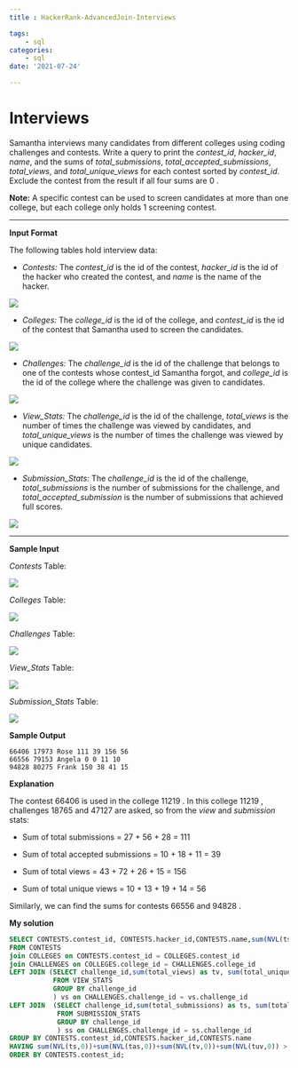 ```yaml
---
title : HackerRank-AdvancedJoin-Interviews

tags:
    - sql
categories:
    - sql 
date: '2021-07-24'

---
```


# Interviews

Samantha interviews many candidates from different colleges using coding challenges and contests. Write a query to print the  _contest_id_,  _hacker_id_,  _name_, and the sums of  _total_submissions_,  _total_accepted_submissions_,  _total_views_, and  _total_unique_views_  for each contest sorted by  _contest_id_. Exclude the contest from the result if all four sums are 0 .

**Note:**  A specific contest can be used to screen candidates at more than one college, but each college only holds 1 screening contest.

----------

**Input Format**

The following tables hold interview data:

-   _Contests:_  The  _contest_id_  is the id of the contest,  _hacker_id_  is the id of the hacker who created the contest, and  _name_  is the name of the hacker.
 
 ![](https://s3.amazonaws.com/hr-challenge-images/19596/1458517426-e017c3460e-ScreenShot2016-03-21at4.57.47AM.png)
    
-   _Colleges:_  The  _college_id_  is the id of the college, and  _contest_id_  is the id of the contest that Samantha used to screen the candidates.
 
 ![](https://s3.amazonaws.com/hr-challenge-images/19596/1458517503-fd4aa63111-ScreenShot2016-03-21at4.57.56AM.png)
    
-   _Challenges:_  The  _challenge_id_  is the id of the challenge that belongs to one of the contests whose contest_id Samantha forgot, and  _college_id_  is the id of the college where the challenge was given to candidates.
 
 ![](https://s3.amazonaws.com/hr-challenge-images/19596/1458517661-a642f750ce-ScreenShot2016-03-21at4.58.04AM.png)
    
-   _View_Stats:_  The  _challenge_id_  is the id of the challenge,  _total_views_  is the number of times the challenge was viewed by candidates, and  _total_unique_views_  is the number of times the challenge was viewed by unique candidates.

  ![](https://s3.amazonaws.com/hr-challenge-images/19596/1458517983-b4302286a8-ScreenShot2016-03-21at4.58.15AM.png)
    
-   _Submission_Stats:_  The  _challenge_id_  is the id of the challenge,  _total_submissions_  is the number of submissions for the challenge, and  _total_accepted_submission_  is the number of submissions that achieved full scores.

![](https://s3.amazonaws.com/hr-challenge-images/19596/1458518090-80983c916a-ScreenShot2016-03-21at4.58.27AM.png)
    
----------

**Sample Input**

_Contests_  Table:

![](https://s3.amazonaws.com/hr-challenge-images/19596/1458519044-d788f8a6ee-ScreenShot2016-03-21at4.58.39AM.png)  

_Colleges_  Table:

![](https://s3.amazonaws.com/hr-challenge-images/19596/1458519098-912836d6ac-ScreenShot2016-03-21at4.59.22AM.png)  

_Challenges_  Table:

![](https://s3.amazonaws.com/hr-challenge-images/19596/1458519120-c531743caf-ScreenShot2016-03-21at4.59.32AM.png)  

_View_Stats_  Table:

![](https://s3.amazonaws.com/hr-challenge-images/19596/1458519152-107a67866b-ScreenShot2016-03-21at4.59.43AM.png)  

_Submission_Stats_  Table:

![](https://s3.amazonaws.com/hr-challenge-images/19596/1458519173-091aba871a-ScreenShot2016-03-21at4.59.55AM.png)

**Sample Output**

```
66406 17973 Rose 111 39 156 56
66556 79153 Angela 0 0 11 10
94828 80275 Frank 150 38 41 15
```

**Explanation**

The contest 66406 is used in the college 11219 . In this college 11219 , challenges 18765 and 47127 are asked, so from the  _view_  and  _submission_  stats:

-   Sum of total submissions = 27 + 56 + 28 = 111
    
-   Sum of total accepted submissions = 10 + 18 + 11 = 39
    
-   Sum of total views = 43 + 72 + 26 + 15 = 156
    
-   Sum of total unique views = 10 + 13 + 19 + 14 = 56
    

Similarly, we can find the sums for contests 66556 and 94828 .

**My solution**

```sql
SELECT CONTESTS.contest_id, CONTESTS.hacker_id,CONTESTS.name,sum(NVL(ts,0)),sum(NVL(tas,0)),sum(NVL(tv,0)),sum(NVL(tuv,0))
FROM CONTESTS 
join COLLEGES on CONTESTS.contest_id = COLLEGES.contest_id
join CHALLENGES on COLLEGES.college_id = CHALLENGES.college_id
LEFT JOIN (SELECT challenge_id,sum(total_views) as tv, sum(total_unique_views) as tuv
           FROM VIEW_STATS
           GROUP BY challenge_id
           ) vs on CHALLENGES.challenge_id = vs.challenge_id
LEFT JOIN  (SELECT challenge_id,sum(total_submissions) as ts, sum(total_accepted_submissions) as tas
            FROM SUBMISSION_STATS
            GROUP BY challenge_id
            ) ss on CHALLENGES.challenge_id = ss.challenge_id
GROUP BY CONTESTS.contest_id,CONTESTS.hacker_id,CONTESTS.name
HAVING sum(NVL(ts,0))+sum(NVL(tas,0))+sum(NVL(tv,0))+sum(NVL(tuv,0)) > 0
ORDER BY CONTESTS.contest_id;
```
